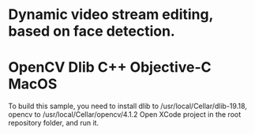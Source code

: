 # Dynamic video stream editing, based on face detection.
# OpenCV Dlib C++ Objective-C MacOS

To build this sample, you need to install dlib to /usr/local/Cellar/dlib-19.18, opencv to /usr/local/Cellar/opencv/4.1.2
Open XCode project in the root repository folder, and run it.
